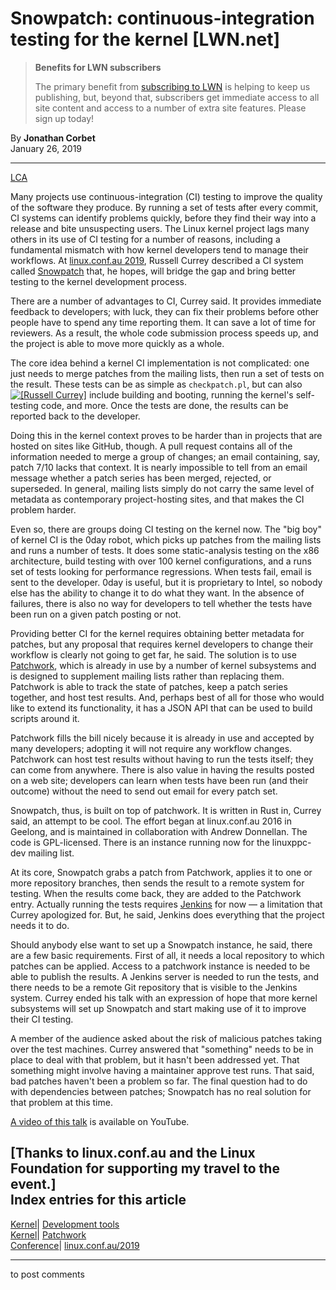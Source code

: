 # Snowpatch: continuous-integration testing for the kernel [LWN.net]

> **Benefits for LWN subscribers**
> 
> The primary benefit from [subscribing to LWN](/Promo/nst-nag5/subscribe) is helping to keep us publishing, but, beyond that, subscribers get immediate access to all site content and access to a number of extra site features. Please sign up today! 

By **Jonathan Corbet**  
January 26, 2019 

* * *

[LCA](/Archives/ConferenceByYear/#2019-linux.conf.au)

Many projects use continuous-integration (CI) testing to improve the quality of the software they produce. By running a set of tests after every commit, CI systems can identify problems quickly, before they find their way into a release and bite unsuspecting users. The Linux kernel project lags many others in its use of CI testing for a number of reasons, including a fundamental mismatch with how kernel developers tend to manage their workflows. At [linux.conf.au 2019](https://2019.linux.conf.au/), Russell Currey described a CI system called [Snowpatch](https://github.com/ruscur/snowpatch) that, he hopes, will bridge the gap and bring better testing to the kernel development process. 

There are a number of advantages to CI, Currey said. It provides immediate feedback to developers; with luck, they can fix their problems before other people have to spend any time reporting them. It can save a lot of time for reviewers. As a result, the whole code submission process speeds up, and the project is able to move more quickly as a whole. 

The core idea behind a kernel CI implementation is not complicated: one just needs to merge patches from the mailing lists, then run a set of tests on the result. These tests can be as simple as `checkpatch.pl`, but can also [![\[Russell Currey\]](https://static.lwn.net/images/conf/2019/lca/RussellCurrey-sm.jpg)](/Articles/777513/) include building and booting, running the kernel's self-testing code, and more. Once the tests are done, the results can be reported back to the developer. 

Doing this in the kernel context proves to be harder than in projects that are hosted on sites like GitHub, though. A pull request contains all of the information needed to merge a group of changes; an email containing, say, patch 7/10 lacks that context. It is nearly impossible to tell from an email message whether a patch series has been merged, rejected, or superseded. In general, mailing lists simply do not carry the same level of metadata as contemporary project-hosting sites, and that makes the CI problem harder. 

Even so, there are groups doing CI testing on the kernel now. The "big boy" of kernel CI is the 0day robot, which picks up patches from the mailing lists and runs a number of tests. It does some static-analysis testing on the x86 architecture, build testing with over 100 kernel configurations, and a runs set of tests looking for performance regressions. When tests fail, email is sent to the developer. 0day is useful, but it is proprietary to Intel, so nobody else has the ability to change it to do what they want. In the absence of failures, there is also no way for developers to tell whether the tests have been run on a given patch posting or not. 

Providing better CI for the kernel requires obtaining better metadata for patches, but any proposal that requires kernel developers to change their workflow is clearly not going to get far, he said. The solution is to use [Patchwork](http://jk.ozlabs.org/projects/patchwork/), which is already in use by a number of kernel subsystems and is designed to supplement mailing lists rather than replacing them. Patchwork is able to track the state of patches, keep a patch series together, and host test results. And, perhaps best of all for those who would like to extend its functionality, it has a JSON API that can be used to build scripts around it. 

Patchwork fills the bill nicely because it is already in use and accepted by many developers; adopting it will not require any workflow changes. Patchwork can host test results without having to run the tests itself; they can come from anywhere. There is also value in having the results posted on a web site; developers can learn when tests have been run (and their outcome) without the need to send out email for every patch set. 

Snowpatch, thus, is built on top of patchwork. It is written in Rust in, Currey said, an attempt to be cool. The effort began at linux.conf.au 2016 in Geelong, and is maintained in collaboration with Andrew Donnellan. The code is GPL-licensed. There is an instance running now for the linuxppc-dev mailing list. 

At its core, Snowpatch grabs a patch from Patchwork, applies it to one or more repository branches, then sends the result to a remote system for testing. When the results come back, they are added to the Patchwork entry. Actually running the tests requires [Jenkins](https://jenkins.io/) for now — a limitation that Currey apologized for. But, he said, Jenkins does everything that the project needs it to do. 

Should anybody else want to set up a Snowpatch instance, he said, there are a few basic requirements. First of all, it needs a local repository to which patches can be applied. Access to a patchwork instance is needed to be able to publish the results. A Jenkins server is needed to run the tests, and there needs to be a remote Git repository that is visible to the Jenkins system. Currey ended his talk with an expression of hope that more kernel subsystems will set up Snowpatch and start making use of it to improve their CI testing. 

A member of the audience asked about the risk of malicious patches taking over the test machines. Currey answered that "something" needs to be in place to deal with that problem, but it hasn't been addressed yet. That something might involve having a maintainer approve test runs. That said, bad patches haven't been a problem so far. The final question had to do with dependencies between patches; Snowpatch has no real solution for that problem at this time. 

[A video of this talk](https://www.youtube.com/watch?v=IRtBqPNsM9g) is available on YouTube. 

[Thanks to linux.conf.au and the Linux Foundation for supporting my travel to the event.]  
Index entries for this article  
---  
[Kernel](/Kernel/Index)| [Development tools](/Kernel/Index#Development_tools)  
[Kernel](/Kernel/Index)| [Patchwork](/Kernel/Index#Patchwork)  
[Conference](/Archives/ConferenceIndex/)| [linux.conf.au/2019](/Archives/ConferenceIndex/#linux.conf.au-2019)  
  


* * *

to post comments 
